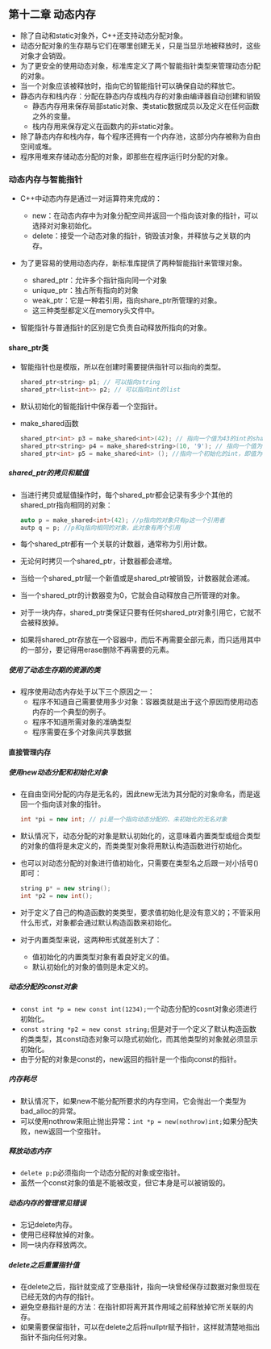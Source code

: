 ## 第十二章 动态内存

- 除了自动和static对象外，C++还支持动态分配对象。
- 动态分配对象的生存期与它们在哪里创建无关，只是当显示地被释放时，这些对象才会销毁。
- 为了更安全的使用动态对象，标准库定义了两个智能指针类型来管理动态分配的对象。
- 当一个对象应该被释放时，指向它的智能指针可以确保自动的释放它。
- 静态内存和栈内存：分配在静态内存或栈内存的对象由编译器自动创建和销毁
  - 静态内存用来保存局部static对象、类static数据成员以及定义在任何函数之外的变量。
  - 栈内存用来保存定义在函数内的非static对象。
- 除了静态内存和栈内存，每个程序还拥有一个内存池，这部分内存被称为自由空间或堆。
- 程序用堆来存储动态分配的对象，即那些在程序运行时分配的对象。

### 动态内存与智能指针

- C++中动态内存是通过一对运算符来完成的：

  - new：在动态内存中为对象分配空间并返回一个指向该对象的指针，可以选择对对象初始化。
  - delete：接受一个动态对象的指针，销毁该对象，并释放与之关联的内存。

- 为了更容易的使用动态内存，新标准库提供了两种智能指针来管理对象。

  - shared_ptr：允许多个指针指向同一个对象
  - unique_ptr：独占所有指向的对象
  - weak_ptr：它是一种若引用，指向share_ptr所管理的对象。
  - 这三种类型都定义在memory头文件中。

- 智能指针与普通指针的区别是它负责自动释放所指向的对象。

  

#### share_ptr类

- 智能指针也是模版，所以在创建时需要提供指针可以指向的类型。

  ```c++
  shared_ptr<string> p1; // 可以指向string
  shared_ptr<list<int>> p2; // 可以指向int的list
  ```

- 默认初始化的智能指针中保存着一个空指针。

- make_shared函数

  ```c++
  shared_ptr<int> p3 = make_shared<int>(42); // 指向一个值为43的int的shared_ptr
  shared_ptr<string> p4 = make_shared<string>(10, '9'); // 指向一个值为“9999999999”的string
  shared_ptr<int> p5 = make_shared<int> (); //指向一个初始化的int，即值为0
  ```

##### shared_ptr的拷贝和赋值

- 当进行拷贝或赋值操作时，每个shared_ptr都会记录有多少个其他的shared_ptr指向相同的对象：

  ```c++
  auto p = make_shared<int>(42); //p指向的对象只有p这一个引用者
  autp q = p; //p和q指向相同的对象，此对象有两个引用
  ```

- 每个shared_ptr都有一个关联的计数器，通常称为引用计数。

- 无论何时拷贝一个shared_ptr，计数器都会递增。

- 当给一个shared_ptr赋一个新值或是shared_ptr被销毁，计数器就会递减。

- 当一个shared_ptr的计数器变为0，它就会自动释放自己所管理的对象。

- 对于一块内存，shared_ptr类保证只要有任何shared_ptr对象引用它，它就不会被释放掉。

- 如果将shared_ptr存放在一个容器中，而后不再需要全部元素，而只适用其中的一部分，要记得用erase删除不再需要的元素。

##### 使用了动态生存期的资源的类

- 程序使用动态内存处于以下三个原因之一：
  - 程序不知道自己需要使用多少对象：容器类就是出于这个原因而使用动态内存的一个典型的例子。
  - 程序不知道所需对象的准确类型
  - 程序需要在多个对象间共享数据



#### 直接管理内存

##### 使用new动态分配和初始化对象

- 在自由空间分配的内存是无名的，因此new无法为其分配的对象命名，而是返回一个指向该对象的指针。

  ```c++
  int *pi = new int; // pi是一个指向动态分配的、未初始化的无名对象
  ```

- 默认情况下，动态分配的对象是默认初始化的，这意味着内置类型或组合类型的对象的值将是未定义的，而类类型对象将用默认构造函数进行初始化。

- 也可以对动态分配的对象进行值初始化，只需要在类型名之后跟一对小括号()即可：

  ```c++
  string p* = new string();
  int *p2 = new int();
  ```

- 对于定义了自己的构造函数的类类型，要求值初始化是没有意义的；不管采用什么形式，对象都会通过默认构造函数来初始化。

- 对于内置类型来说，这两种形式就差别大了：

  - 值初始化的内置类型对象有着良好定义的值。
  - 默认初始化的对象的值则是未定义的。

##### 动态分配的const对象

- `const int *p = new const int(1234);`一个动态分配的cosnt对象必须进行初始化。
- `const string *p2 = new const string;`但是对于一个定义了默认构造函数的类类型，其const动态对象可以隐式初始化，而其他类型的对象就必须显示初始化。
- 由于分配的对象是const的，new返回的指针是一个指向const的指针。

##### 内存耗尽

- 默认情况下，如果new不能分配所要求的内存空间，它会抛出一个类型为bad_alloc的异常。
- 可以使用nothrow来阻止抛出异常：`int *p = new(nothrow)int;`如果分配失败，new返回一个空指针。

##### 释放动态内存

- `delete p;`p必须指向一个动态分配的对象或空指针。
- 虽然一个const对象的值是不能被改变，但它本身是可以被销毁的。

##### 动态内存的管理常见错误

- 忘记delete内存。
- 使用已经释放掉的对象。
- 同一块内存释放两次。

##### delete之后重置指针值

- 在delete之后，指针就变成了空悬指针，指向一块曾经保存过数据对象但现在已经无效的内存的指针。
- 避免空悬指针是的方法：在指针即将离开其作用域之前释放掉它所关联的内存。
- 如果需要保留指针，可以在delete之后将nullptr赋予指针，这样就清楚地指出指针不指向任何对象。



